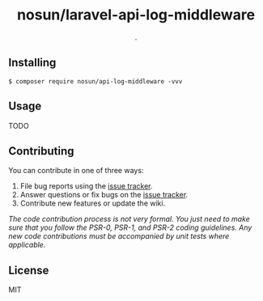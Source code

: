 <h1 align="center"> nosun/laravel-api-log-middleware </h1>

<p align="center"> .</p>


## Installing

```shell
$ composer require nosun/api-log-middleware -vvv
```

## Usage

TODO

## Contributing

You can contribute in one of three ways:

1. File bug reports using the [issue tracker](https://github.com/app/n/api-log-middleware/issues).
2. Answer questions or fix bugs on the [issue tracker](https://github.com/app/n/api-log-middleware/issues).
3. Contribute new features or update the wiki.

_The code contribution process is not very formal. You just need to make sure that you follow the PSR-0, PSR-1, and PSR-2 coding guidelines. Any new code contributions must be accompanied by unit tests where applicable._

## License

MIT